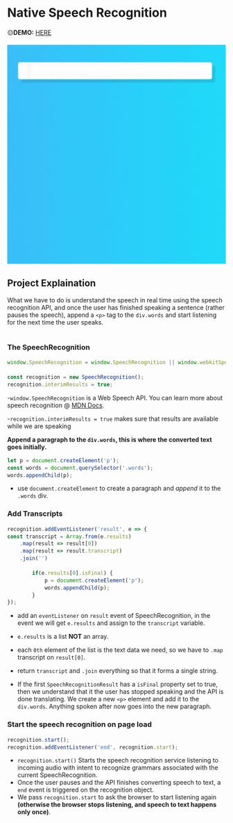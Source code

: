 # Native Speech Recognition
🟡**DEMO:** [HERE](https://mitzelldone.github.io/JavaScript30/The%2030%20Projects/20%20-%20Speech%20Detection/index.html)


![demo](https://github.com/Mitzelldone/JavaScript30/blob/main/The%2030%20Projects/images/20.demo.gif)

## Project Explaination

What we have to do is understand the speech in real time using the speech recognition API, and once the user has finished speaking a sentence (rather pauses the speech), append a `<p>` tag to the `div.words` and start listening for the next time the user speaks.

#

### The SpeechRecognition

```Javascript
window.SpeechRecognition = window.SpeechRecognition || window.webkitSpeechRecognition;

const recognition = new SpeechRecognition();
recognition.interimResults = true;
```

-`window.SpeechRecognition` is a Web Speech API. You can learn more about speech recognition @ [MDN Docs](https://developer.mozilla.org/en-US/docs/Web/API/SpeechRecognition).

-`recognition.interimResults = true` makes sure that results are available while we are speaking

**Append a paragraph to the `div.words`, this is where the converted text goes initially.**

```Javascript
let p = document.createElement('p');
const words = document.querySelector('.words');
words.appendChild(p);
```

- use `document.createElement` to create a paragraph and _append_ it to the `.words` div.

### Add Transcripts

```JavaScript
recognition.addEventListener('result', e => {
const transcript = Array.from(e.results)
    .map(result => result[0])
    .map(result => result.transcript)
    .join('')

        if(e.results[0].isFinal) {
            p = document.createElement('p');
            words.appendChild(p);
        }
});
```

- add an `eventListener` on `result` event of SpeechRecognition, in the event we will get `e.results` and assign to the `transcript` variable.

- `e.results` is a list **NOT** an array.

- each `0th` element of the list is the text data we need, so we have to `.map` transcript on `result[0]`.

- return `transcript` and `.join` everything so that it forms a single string.

- If the first `SpeechRecognitionResult` has a `isFinal` property set to true, then we understand that it the user has stopped speaking and the API is done translating. We create a new `<p>` element and add it to the `div.words`. Anything spoken after now goes into the new paragraph.

### Start the speech recognition on page load

```Javascript
recognition.start();
recognition.addEventListener('end', recognition.start);
```

- `recognition.start()` Starts the speech recognition service listening to incoming audio with intent to recognize grammars associated with the current SpeechRecognition.
- Once the user pauses and the API finishes converting speech to text, a `end` event is triggered on the recognition object.
- We pass `recognition.start` to ask the browser to start listening again **(otherwise the browser stops listening, and speech to text happens only once)**.
